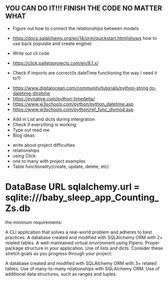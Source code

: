 ## YOU CAN DO IT!!! FINISH THE CODE NO MATTER WHAT
- Figure out how to connect the relationships between models
* https://docs.sqlalchemy.org/en/14/orm/quickstart.html(shows how to use back populate and create engine)
- Write out cli code
* https://click.palletsprojects.com/en/8.1.x/
- Check if imports are correct(Is dateTime functioning the way I need it to?)
* https://www.digitalocean.com/community/tutorials/python-string-to-datetime-strptime
* https://pynative.com/python-timedelta/
* https://www.w3schools.com/python/python_datetime.asp
* https://www.w3schools.com/python/ref_func_divmod.asp
- Add in List and dicts during intergration
- Check if everything is working
- Type out read me
- Blog ideas
* write about project difficulties
* relationships
* using Click
* one to many with project examples
* Table functionality(create, update, delete, etc)
# DataBase URL sqlalchemy.url = sqlite:///baby_sleep_app_Counting_Zs.db

the minimum requirements:

A CLI application that solves a real-world problem and adheres to best practices.
A database created and modified with SQLAlchemy ORM with 2+ related tables.
A well-maintained virtual environment using Pipenv.
Proper package structure in your application.
Use of lists and dicts.
Consider these stretch goals as you progress through your project:

A database created and modified with SQLAlchemy ORM with 3+ related tables.
Use of many-to-many relationships with SQLAlchemy ORM.
Use of additional data structures, such as ranges and tuples.
